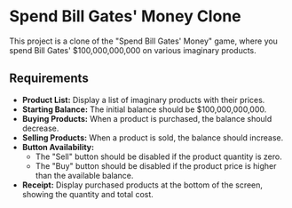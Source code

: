 # Spend Bill Gates' Money Clone

This project is a clone of the "Spend Bill Gates' Money" game, where you spend Bill Gates' $100,000,000,000 on various imaginary products.

## Requirements

- **Product List:** Display a list of imaginary products with their prices.
- **Starting Balance:** The initial balance should be $100,000,000,000.
- **Buying Products:** When a product is purchased, the balance should decrease.
- **Selling Products:** When a product is sold, the balance should increase.
- **Button Availability:**
  - The "Sell" button should be disabled if the product quantity is zero.
  - The "Buy" button should be disabled if the product price is higher than the available balance.
- **Receipt:** Display purchased products at the bottom of the screen, showing the quantity and total cost.

